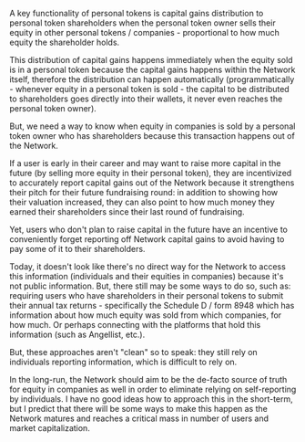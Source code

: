 A key functionality of personal tokens is capital gains distribution to personal token shareholders when the personal token owner sells their equity in other personal tokens / companies - proportional to how much equity the shareholder holds.

This distribution of capital gains happens immediately when the equity sold is in a personal token because the capital gains happens within the Network itself, therefore the distribution can happen automatically (programmatically - whenever equity in a personal token is sold - the capital to be distributed to shareholders goes directly into their wallets, it never even reaches the personal token owner).

But, we need a way to know when equity in companies is sold by a personal token owner who has shareholders because this transaction happens out of the Network.

If a user is early in their career and may want to raise more capital in the future (by selling more equity in their personal token), they are incentivized to accurately report capital gains out of the Network because it strengthens their pitch for their future fundraising round: in addition to showing how their valuation increased, they can also point to how much money they earned their shareholders since their last round of fundraising.

Yet, users who don't plan to raise capital in the future have an incentive to conveniently forget reporting off Network capital gains to avoid having to pay some of it to their shareholders.

Today, it doesn't look like there's no direct way for the Network to access this information (individuals and their equities in companies) because it's not public information. But, there still may be some ways to do so, such as: requiring users who have shareholders in their personal tokens to submit their annual tax returns - specifically the Schedule D / form 8948 which has information about how much equity was sold from which companies, for how much. Or perhaps connecting with the platforms that hold this information (such as Angellist, etc.).

But, these approaches aren't "clean" so to speak: they still rely on individuals reporting information, which is difficult to rely on.

In the long-run, the Network should aim to be the de-facto source of truth for equity in companies as well in order to eliminate relying on self-reporting by individuals. I have no good ideas how to approach this in the short-term, but I predict that there will be some ways to make this happen as the Network matures and reaches a critical mass in number of users and market capitalization.



